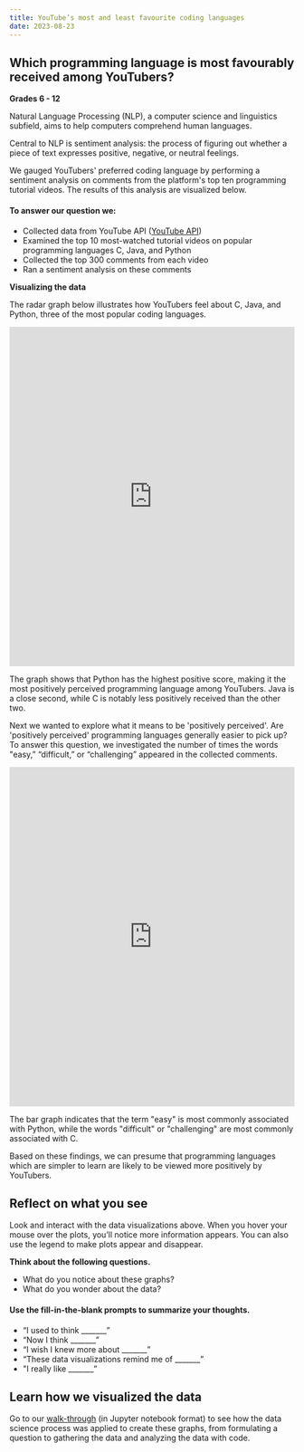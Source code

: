 ```yaml
---
title: YouTube’s most and least favourite coding languages
date: 2023-08-23
---
```

<h2>Which programming language is most favourably received among YouTubers?</h2>

<p><b>Grades 6 - 12</b></p>
<p>Natural Language Processing (NLP), a computer science and linguistics subfield, aims to help computers comprehend human languages.</p>
<p>Central to NLP is sentiment analysis: the process of figuring out whether a piece of text expresses positive, negative, or neutral feelings.</p>
<p>We gauged YouTubers' preferred coding language by performing a sentiment analysis on comments from the platform's top ten programming tutorial videos. The results of this analysis are visualized below.</p>
<h4>To answer our question we:</h4>
<ul>
<li>Collected data from YouTube API (<a href="https://developers.google.com/youtube/v3">YouTube API</a>)</li>
<li>Examined the top 10 most-watched tutorial videos on popular programming languages C, Java, and Python</li>
<li>Collected the top 300 comments from each video</li>
<li>Ran a sentiment analysis on these comments</li>
</ul>
<p><strong>Visualizing the data</strong></p>
<p>The radar graph below illustrates how YouTubers feel about C, Java, and Python, three of the most popular coding languages.</p>
<p><iframe loading="lazy" id="igraph" class="post-img-shadow" style="border: none; --darkreader-inline-border-top: initial; --darkreader-inline-border-right: initial; --darkreader-inline-border-bottom: initial; --darkreader-inline-border-left: initial;" src="https://callysto.github.io/data-files/data-viz-of-the-week/NLP-sentiment-analysis/visualizations/radar_figure.html" width="100%" height="600 " scrolling="no" seamless="seamless" data-darkreader-inline-border-top="" data-darkreader-inline-border-right="" data-darkreader-inline-border-bottom="" data-darkreader-inline-border-left=""></iframe></p>
<p>The graph shows that Python has the highest positive score, making it the most positively perceived programming language among YouTubers. Java is a close second, while C is notably less positively received than the other two.</p>

<p>Next we wanted to explore what it means to be 'positively perceived'. Are 'positively perceived' programming languages generally easier to pick up? To answer this question, we investigated the number of times the words "easy,” “difficult,” or “challenging” appeared in the collected comments.</p>
<p><iframe loading="lazy" id="igraph" class="post-img-shadow" style="border: none; --darkreader-inline-border-top: initial; --darkreader-inline-border-right: initial; --darkreader-inline-border-bottom: initial; --darkreader-inline-border-left: initial;" src="https://callysto.github.io/data-files/data-viz-of-the-week/NLP-sentiment-analysis/visualizations/bar_figure.html" width="100%" height="600 " scrolling="no" seamless="seamless" data-darkreader-inline-border-top="" data-darkreader-inline-border-right="" data-darkreader-inline-border-bottom="" data-darkreader-inline-border-left=""></iframe></p>
<p>The bar graph indicates that the term "easy" is most commonly associated with Python, while the words "difficult" or "challenging" are most commonly associated with C.</p>
<p>Based on these findings, we can presume that programming languages which are simpler to learn are likely to be viewed more positively by YouTubers.</p>

<h2><b>Reflect on what you see</b></h2>
<p>Look and interact with the data visualizations above. When you hover your mouse over the plots, you’ll notice more information appears. You can also use the legend to make plots appear and disappear.</p>
<p><strong>Think about the following questions.</strong></p>
<ul>
<li>What do you notice about these graphs?</li>
<li>What do you wonder about the data?</li>
</ul>
<h4><b>Use the fill-in-the-blank prompts to summarize your thoughts.</b></h4>
<ul>
<li aria-level="1">“I used to think _______”</li>
<li aria-level="1">“Now I think _______”</li>
<li aria-level="1">“I wish I knew more about _______”</li>
<li aria-level="1">“These data visualizations remind me of _______”</li>
<li aria-level="1">"I really like _______”</li>
</ul>
<h2><b>Learn how we visualized the data</b></h2>
<p>Go to our <a href="https://bit.ly/nlp-dataviz" target="_blank" rel="noopener">walk-through</a> (in Jupyter notebook format) to see how the data science process was applied to create these graphs, from formulating a question to gathering the data and analyzing the data with code.</p>